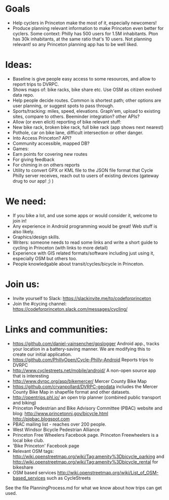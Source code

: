 # Goals
- Help cyclers in Princeton make the most of it, especially newcomers!
- Produce planning relevant information to make Princeton even better for cyclers.
Some context: Philly has 500 users for 1.5M inhabitants. Pton has 30k inhabitants, at the same ratio that's 10 users. Not planning relevant! so any Princeton planning app has to be well liked.

# Ideas:
- Baseline is give people easy access to some resources, and allow to report trips to DVRPC.
- Shows maps of: bike racks, bike share etc. Use OSM as citizen evolved data repo.
- Help people decide routes. Common is shortest path; other options are user planning, or suggest spots to pass through.
- Sports/tracking: miles, speed, elevations. Graph'em, upload to existing sites, compare to others. Beeminder integration? other APIs?
- Allow (or even elicit) reporting of bike relevant stuff:
 - New bike rack, broken bike rack, full bike rack (app shows next nearest)
 - Pothole, car on bike lane, difficult intersection or other danger. 
 - Into Access Princeton? API? 
 - Community accessible, mapped DB?
- Games:
 - Earn points for covering new routes
 - For giving feedback
 - For chiming in on others reports
- Utility to convert GPX or KML file to the JSON file format that Cycle Philly server receives, reach out to users of existing devices (gateway drug to our app! ;) )

# We need:
- If you bike a lot, and use some apps or would consider it, welcome to join in!
- Any experience in Android programming would be great! Web stuff is also likely.
- Graphics/design skills.
- Writers: someone needs to read some links and write a short guide to cycling in Princeton (with links to more detail)
- Experience with GIS related formats/software including just using it, especially OSM but others too.
- People knowledgable about transit/cycles/bicycle in Princeton.

# Join us:
- Invite yourself to Slack: https://slackinvite.me/to/codeforprinceton
- Join the #cycing channel: https://codeforprinceton.slack.com/messages/cycling/

# Links and communities:
- https://github.com/daniel-vainsencher/gpslogger Android app., tracks your location in a battery-saving manner.  We are modifying this to create our initial application.
- https://github.com/PhillyOpen/Cycle-Philly-Android Reports trips to DVRPC
- http://www.cyclestreets.net/mobile/android/ A non-open source app that is interesting
- http://www.dvrpc.org/asp/bikemercer/ Mercer County Bike Map
- https://github.com/crvanpollard/DVRPC-geodata includes the Mercer County Bike Map in shapefile format and other datasets.
- http://opentrips.phl.io/ an open trip planner (combined public transport and biking)
- Princeton Pedestrian and Bike Advisory Committee (PBAC) website and blog: http://www.princetonnj.gov/bicycle.html http://pjpbac.blogspot.com
- PBAC mailing list - reaches over 200 people. 
- West Windsor Bicycle Pedestrian Alliance
- Princeton Free Wheelers Facebook page. Princeton Freewheelers is a local bike club.
- 'Bike Princeton' Facebook page
- Relevant OSM tags: http://wiki.openstreetmap.org/wiki/Tag:amenity%3Dbicycle_parking and  http://wiki.openstreetmap.org/wiki/Tag:amenity%3Dbicycle_rental for bikeshare
- OSM based services http://wiki.openstreetmap.org/wiki/List_of_OSM-based_services such as CycleStreets

See the file PlanningProcess.md for what we know about how trips can get used.
